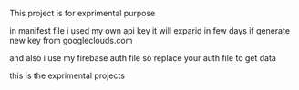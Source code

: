 This project is for exprimental purpose 

in manifest file i used my  own api key it will exparid in few days if generate new key from googleclouds.com 

and also i use my firebase auth file so replace your auth file to get data


this is the exprimental projects 
